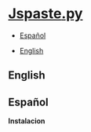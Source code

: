 # [Jspaste](https://jspaste.tnfangel.repl.co)[.py](https://github.com/pruebando/jspaste/blob/master/README.md)

- [Español](#español)

- [English](#english)

## English


## Español
**Instalacion**




